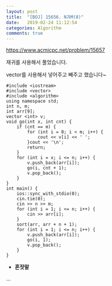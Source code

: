 ```yaml
---
layout: post
title:  "[BOJ] 15656. N과M(8)"
date:   2019-02-24 11:12:54
categories: Algorithm
comments: true
---
```


https://www.acmicpc.net/problem/15657  



재귀를 사용해서 풀었습니다.  

vector를 사용해서 넣어주고 빼주고 했습니다~  


~~~
#include <iostream>
#include <vector>
#include <algorithm>
using namespace std;
int n, m;
int arr[9];
vector <int> v;
void go(int x, int cnt) {
	if (cnt == m) {
		for (int i = 0; i < m; i++) {
			cout << v[i] << ' ';
		}cout << '\n';
		return;
	}
	for (int i = x; i <= n; i++) {
		v.push_back(arr[i]);
		go(i, cnt + 1);
		v.pop_back();
	}
}
int main() {
	ios::sync_with_stdio(0);
	cin.tie(0);
	cin >> n >> m;
	for (int i = 1; i <= n; i++) {
		cin >> arr[i];
	}
	sort(arr, arr + n + 1);
	for (int i = 1; i <= n; i++) {
		v.push_back(arr[i]);
		go(i, 1);
		v.pop_back();
	}
}
~~~

- **혼잣말**

...
